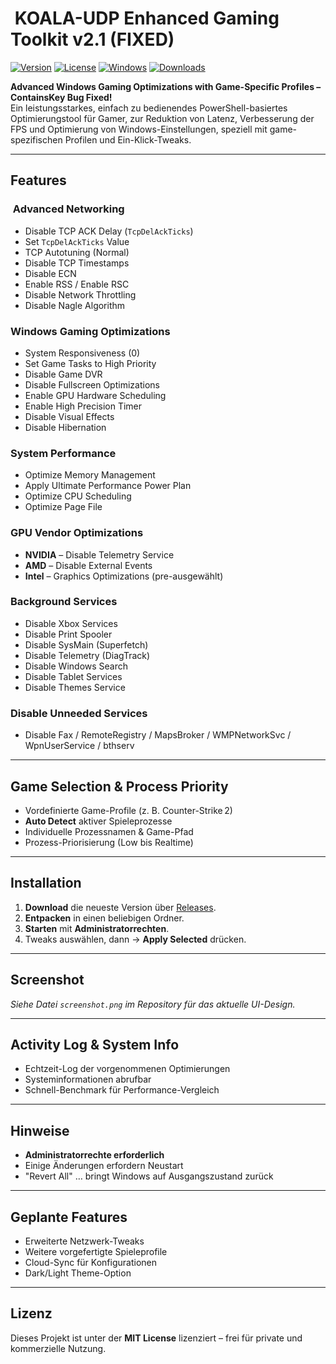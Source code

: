 # ​ KOALA-UDP Enhanced Gaming Toolkit v2.1 (FIXED)

[![Version](https://img.shields.io/badge/version-2.1-green.svg)]()
[![License](https://img.shields.io/badge/license-MIT-blue.svg)](LICENSE)
[![Windows](https://img.shields.io/badge/platform-Windows-blue.svg)]()
[![Downloads](https://img.shields.io/github/downloads/KOALAaufPILLEN/KOALAOptimizer/total.svg)]()

**Advanced Windows Gaming Optimizations with Game-Specific Profiles – ContainsKey Bug Fixed!**  
Ein leistungsstarkes, einfach zu bedienendes PowerShell-basiertes Optimierungstool für Gamer, zur Reduktion von Latenz, Verbesserung der FPS und Optimierung von Windows-Einstellungen, speziell mit game-spezifischen Profilen und Ein-Klick-Tweaks.

---

##  Features

### ​ Advanced Networking
- Disable TCP ACK Delay (`TcpDelAckTicks`)
- Set `TcpDelAckTicks` Value
- TCP Autotuning (Normal)
- Disable TCP Timestamps
- Disable ECN
- Enable RSS / Enable RSC
- Disable Network Throttling
- Disable Nagle Algorithm

###  Windows Gaming Optimizations
- System Responsiveness (0)
- Set Game Tasks to High Priority
- Disable Game DVR
- Disable Fullscreen Optimizations
- Enable GPU Hardware Scheduling
- Enable High Precision Timer
- Disable Visual Effects
- Disable Hibernation

###  System Performance
- Optimize Memory Management
- Apply Ultimate Performance Power Plan
- Optimize CPU Scheduling
- Optimize Page File

###  GPU Vendor Optimizations
- **NVIDIA** – Disable Telemetry Service  
- **AMD** – Disable External Events  
- **Intel** – Graphics Optimizations (pre-ausgewählt)

###  Background Services
- Disable Xbox Services
- Disable Print Spooler
- Disable SysMain (Superfetch)
- Disable Telemetry (DiagTrack)
- Disable Windows Search
- Disable Tablet Services
- Disable Themes Service

###  Disable Unneeded Services
- Disable Fax / RemoteRegistry / MapsBroker / WMPNetworkSvc / WpnUserService / bthserv

---

##  Game Selection & Process Priority
- Vordefinierte Game-Profile (z. B. Counter-Strike 2)
- **Auto Detect** aktiver Spieleprozesse
- Individuelle Prozessnamen & Game-Pfad
- Prozess-Priorisierung (Low bis Realtime)

---

##  Installation
1. **Download** die neueste Version über [Releases](https://github.com/KOALAaufPILLEN/KOALAOptimizer/releases).
2. **Entpacken** in einen beliebigen Ordner.
3. **Starten** mit **Administratorrechten**.
4. Tweaks auswählen, dann → **Apply Selected** drücken.

---

##  Screenshot
*Siehe Datei `screenshot.png` im Repository für das aktuelle UI-Design.*

---

##  Activity Log & System Info
- Echtzeit-Log der vorgenommenen Optimierungen
- Systeminformationen abrufbar
- Schnell-Benchmark für Performance-Vergleich

---

##  Hinweise
- **Administratorrechte erforderlich**
- Einige Änderungen erfordern Neustart
- "Revert All" … bringt Windows auf Ausgangszustand zurück

---

##  Geplante Features
- Erweiterte Netzwerk-Tweaks
- Weitere vorgefertigte Spieleprofile
- Cloud-Sync für Konfigurationen
- Dark/Light Theme-Option

---

##  Lizenz
Dieses Projekt ist unter der **MIT License** lizenziert – frei für private und kommerzielle Nutzung.
